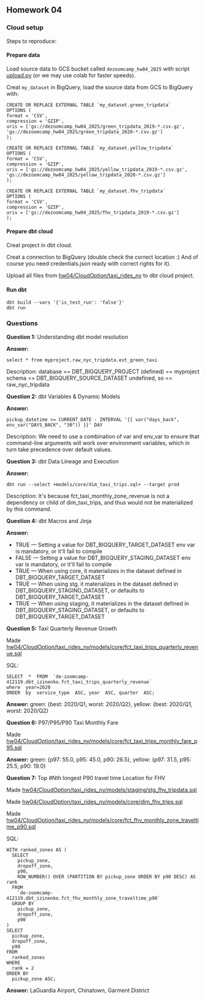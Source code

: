 ## Homework 04
### Cloud setup

Steps to reproduce: 

#### Prepare data

Load source data to GCS bucket called `dezoomcamp_hw04_2025` with script [upload.py](./CloudOption/uploader.py) (or we may use colab for faster speeds).
  
Creat `my_dataset` in BigQuery, load the source data from GCS to BigQuery with:

    CREATE OR REPLACE EXTERNAL TABLE `my_dataset.green_tripdata`
    OPTIONS (
    format = 'CSV',
    compression = 'GZIP',
    uris = ['gs://dezoomcamp_hw04_2025/green_tripdata_2019-*.csv.gz', 'gs://dezoomcamp_hw04_2025/green_tripdata_2020-*.csv.gz']
    );
    
    CREATE OR REPLACE EXTERNAL TABLE `my_dataset.yellow_tripdata`
    OPTIONS (
    format = 'CSV',
    compression = 'GZIP',
    uris = ['gs://dezoomcamp_hw04_2025/yellow_tripdata_2019-*.csv.gz', 'gs://dezoomcamp_hw04_2025/yellow_tripdata_2020-*.csv.gz']
    );
    
    CREATE OR REPLACE EXTERNAL TABLE `my_dataset.fhv_tripdata`
    OPTIONS (
    format = 'CSV',
    compression = 'GZIP',
    uris = ['gs://dezoomcamp_hw04_2025/fhv_tripdata_2019-*.csv.gz']
    );

#### Prepare dbt cloud

Creat project in dbt cloud.

Creat a connection to BigQuery (double check the correct location :) And of course you need credentials.json ready with correct rights for it).

Upload all files from [hw04/CloudOption/taxi_rides_ny](./CloudOption/taxi_rides_ny) to dbt cloud project.

#### Run dbt
    dbt build --vars '{'is_test_run': 'false'}'
    dbt run
  
### Questions

**Question 1:** Understanding dbt model resolution

 **Answer:**

    select * from myproject.raw_nyc_tripdata.ext_green_taxi

Description:
database == DBT_BIGQUERY_PROJECT (defined) == myproject
schema == DBT_BIGQUERY_SOURCE_DATASET undefined, so == raw_nyc_tripdata

  

**Question 2:** dbt Variables & Dynamic Models  

**Answer:**

    pickup_datetime >= CURRENT_DATE - INTERVAL '{{ var("days_back", env_var("DAYS_BACK", "30")) }}' DAY

Description:
We need to use a combination of var and env_var to ensure that command-line arguments will work over environment variables, which in turn take precedence over default values.

  
**Question 3:** dbt Data Lineage and Execution

**Answer:**

    dbt run --select +models/core/dim_taxi_trips.sql+ --target prod

Description:
It's because fct_taxi_monthly_zone_revenue is not a dependency or child of dim_taxi_trips, and thus would not be materialized by this command.
 

**Question 4:** dbt Macros and Jinja

**Answer:**

 - TRUE — Setting a value for DBT_BIGQUERY_TARGET_DATASET env var is
   mandatory, or it'll fail to compile
 - FALSE — Setting a value for
   DBT_BIGQUERY_STAGING_DATASET env var is mandatory, or it'll fail to
   compile
 - TRUE — When using core, it materializes in the dataset
   defined in DBT_BIGQUERY_TARGET_DATASET 
 - TRUE — When using stg, it
   materializes in the dataset defined in DBT_BIGQUERY_STAGING_DATASET,
   or defaults to DBT_BIGQUERY_TARGET_DATASET
 - TRUE — When using staging,
   it materializes in the dataset defined in
   DBT_BIGQUERY_STAGING_DATASET, or defaults to
   DBT_BIGQUERY_TARGET_DATASET

  
**Question 5:** Taxi Quarterly Revenue Growth
  
Made [hw04/CloudOption/taxi_rides_ny/models/core/fct_taxi_trips_quarterly_revenue.sql](./CloudOption/taxi_rides_ny/models/core/fct_taxi_trips_quarterly_revenue.sql)

SQL:

    SELECT  *  FROM  `de-zoomcamp-412119.dbt_izinenko.fct_taxi_trips_quarterly_revenue`
    where  year=2020
    ORDER  by  service_type  ASC, year  ASC, quarter  ASC;

**Answer:**
green: {best: 2020/Q1, worst: 2020/Q2}, yellow: {best: 2020/Q1, worst: 2020/Q2}
 

**Question 6:** P97/P95/P90 Taxi Monthly Fare

Made [hw04/CloudOption/taxi_rides_ny/models/core/fct_taxi_trips_monthly_fare_p95.sql](./CloudOption/taxi_rides_ny/models/core/fct_taxi_trips_monthly_fare_p95.sql)

  **Answer:**
  green: {p97: 55.0, p95: 45.0, p90: 26.5}, yellow: {p97: 31.5, p95: 25.5, p90: 19.0}
  
 
**Question 7:** Top #Nth longest P90 travel time Location for FHV

 Made [hw04/CloudOption/taxi_rides_ny/models/staging/stg_fhv_tripdata.sql](./CloudOption/taxi_rides_ny/models/staging/stg_fhv_tripdata.sql)
 
 Made [hw04/CloudOption/taxi_rides_ny/models/core/dim_fhv_trips.sql](./CloudOption/taxi_rides_ny/models/core/dim_fhv_trips.sql)

Made [hw04/CloudOption/taxi_rides_ny/models/core/fct_fhv_monthly_zone_traveltime_p90.sql](./CloudOption/taxi_rides_ny/models/core/fct_fhv_monthly_zone_traveltime_p90.sql)
 
SQL:

    WITH ranked_zones AS (
      SELECT
        pickup_zone,
        dropoff_zone,
        p90,
        ROW_NUMBER() OVER (PARTITION BY pickup_zone ORDER BY p90 DESC) AS rank
      FROM
        `de-zoomcamp-412119.dbt_izinenko.fct_fhv_monthly_zone_traveltime_p90`
      GROUP BY
        pickup_zone,
        dropoff_zone,
        p90
    )
    SELECT
      pickup_zone,
      dropoff_zone,
      p90
    FROM
      ranked_zones
    WHERE
      rank = 2
    ORDER BY
      pickup_zone ASC;

  **Answer:**
LaGuardia Airport, Chinatown, Garment District

